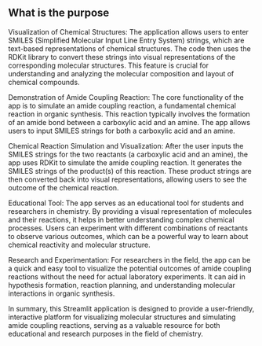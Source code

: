 ## What is the purpose
Visualization of Chemical Structures: The application allows users to enter SMILES (Simplified Molecular Input Line Entry System) strings, which are text-based representations of chemical structures. The code then uses the RDKit library to convert these strings into visual representations of the corresponding molecular structures. This feature is crucial for understanding and analyzing the molecular composition and layout of chemical compounds.

Demonstration of Amide Coupling Reaction: The core functionality of the app is to simulate an amide coupling reaction, a fundamental chemical reaction in organic synthesis. This reaction typically involves the formation of an amide bond between a carboxylic acid and an amine. The app allows users to input SMILES strings for both a carboxylic acid and an amine.

Chemical Reaction Simulation and Visualization: After the user inputs the SMILES strings for the two reactants (a carboxylic acid and an amine), the app uses RDKit to simulate the amide coupling reaction. It generates the SMILES strings of the product(s) of this reaction. These product strings are then converted back into visual representations, allowing users to see the outcome of the chemical reaction.

Educational Tool: The app serves as an educational tool for students and researchers in chemistry. By providing a visual representation of molecules and their reactions, it helps in better understanding complex chemical processes. Users can experiment with different combinations of reactants to observe various outcomes, which can be a powerful way to learn about chemical reactivity and molecular structure.

Research and Experimentation: For researchers in the field, the app can be a quick and easy tool to visualize the potential outcomes of amide coupling reactions without the need for actual laboratory experiments. It can aid in hypothesis formation, reaction planning, and understanding molecular interactions in organic synthesis.

In summary, this Streamlit application is designed to provide a user-friendly, interactive platform for visualizing molecular structures and simulating amide coupling reactions, serving as a valuable resource for both educational and research purposes in the field of chemistry.
